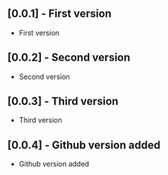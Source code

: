 ## [0.0.1] - First version

* First version

## [0.0.2] - Second version

* Second version
  
## [0.0.3] - Third version

* Third version
  
## [0.0.4] - Github version added

* Github version added
